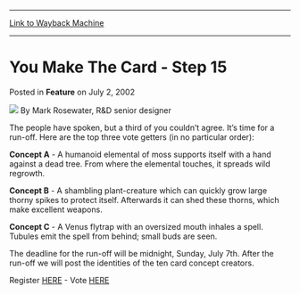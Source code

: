 
---
[Link to Wayback Machine](https://web.archive.org/web/20211016100638/https://magic.wizards.com/en/articles/archive/feature/you-make-card-step-15-2002-07-02)

[_metadata_:author]:- "Mark Rosewater"
[_metadata_:description]:- "The people have spoken, but a third of you couldn’t agree. It’s time for a run-off. Here are the top three vote getters (in no particular order):Concept A - A humanoid elemental of moss supports itself with a hand against a dead tree. From where the elemental touches, it spreads wild regrowth.Concept B - A shambling plant-creature which can quickly grow large thorny spikes to"
[_metadata_:generator]:- "Drupal 7 (http://drupal.org)"
[_metadata_:node]:- "634376"
[_metadata_:publish_date]:- "2002-07-02"
[_metadata_:source]:- "div-main-content"
[_metadata_:title]:- "You Make The Card - Step 15"
[_metadata_:wayback_capture_timestamp]:- "2021-10-16 10:06:38"
[_metadata_:wayback_raw_url]:- "https://web.archive.org/web/20211016100638id_/https://magic.wizards.com/en/articles/archive/feature/you-make-card-step-15-2002-07-02"
[_metadata_:wayback_url]:- "https://magic.wizards.com/en/articles/archive/feature/you-make-card-step-15-2002-07-02"
---


You Make The Card - Step 15
===========================



 Posted in **Feature**
 on July 2, 2002 






![](https://media.magic.wizards.com/styles/auth_small/public/generic-avatar-150_270.png)
By Mark Rosewater, R&D senior designer











The people have spoken, but a third of you couldn’t agree. It’s time for a run-off. Here are the top three vote getters (in no particular order):

**Concept A** - A humanoid elemental of moss supports itself with a hand against a dead tree. From where the elemental touches, it spreads wild regrowth.

**Concept B** - A shambling plant-creature which can quickly grow large thorny spikes to protect itself. Afterwards it can shed these thorns, which make excellent weapons.

**Concept C** - A Venus flytrap with an oversized mouth inhales a spell. Tubules emit the spell from behind; small buds are seen.

The deadline for the run-off will be midnight, Sunday, July 7th. After the run-off we will post the identities of the ten card concept creators.

Register [HERE](http://archive.wizards.com/Magic/Magazine/Article.aspx?x=company/person/register) - Vote [HERE](#)








